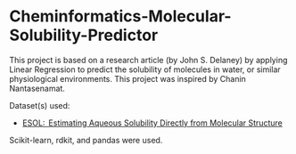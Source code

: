 # Cheminformatics-Molecular-Solubility-Predictor

This project is based on a research article (by John S. Delaney) by applying Linear Regression to predict the solubility of molecules in water, or similar physiological environments. This project was inspired by Chanin Nantasenamat. 

Dataset(s) used:
  * [ESOL:  Estimating Aqueous Solubility Directly from Molecular Structure](https://pubs.acs.org/doi/10.1021/ci034243x)

Scikit-learn, rdkit, and pandas were used. 
